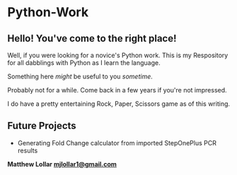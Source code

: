 # Python-Work
## Hello!  You've come to the right place!
Well, if you were looking for a novice's Python work.
This is my Respository for all dabblings with Python as I learn the language.

Something here *might* be useful to you *sometime*.

Probably not for a while.  Come back in a few years if you're not impressed.

I do have a pretty entertaining Rock, Paper, Scissors game as of this writing.

## Future Projects

  - Generating Fold Change calculator from imported StepOnePlus PCR results

**Matthew Lollar    mjlollar1@gmail.com**
